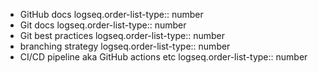 - GitHub docs
  logseq.order-list-type:: number
- Git docs
  logseq.order-list-type:: number
- Git best practices
  logseq.order-list-type:: number
- branching strategy
  logseq.order-list-type:: number
- CI/CD pipeline aka GitHub actions etc
  logseq.order-list-type:: number